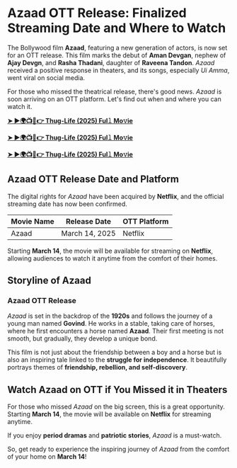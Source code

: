 # Azaad OTT Release: Finalized Streaming Date and Where to Watch

The Bollywood film **Azaad**, featuring a new generation of actors, is now set for an OTT release. This film marks the debut of **Aman Devgan**, nephew of **Ajay Devgn**, and **Rasha Thadani**, daughter of **Raveena Tandon**. *Azaad* received a positive response in theaters, and its songs, especially *Ui Amma*, went viral on social media.

For those who missed the theatrical release, there's good news. *Azaad* is soon arriving on an OTT platform. Let's find out when and where you can watch it.

**[➤ ►🌍📺📱👉 Thug-Life (2025) Ful𝚕 Mo𝚟ie](https://jagranyug.com/news/azaad-ott-release/)**

**[➤ ►🌍📺📱👉 Thug-Life (2025) Ful𝚕 Mo𝚟ie](https://jagranyug.com/news/azaad-ott-release/)**

**[➤ ►🌍📺📱👉 Thug-Life (2025) Ful𝚕 Mo𝚟ie](https://jagranyug.com/news/azaad-ott-release/)**

## Azaad OTT Release Date and Platform
The digital rights for *Azaad* have been acquired by **Netflix**, and the official streaming date has now been confirmed.

| Movie Name | Release Date  | OTT Platform |
|------------|--------------|--------------|
| Azaad     | March 14, 2025 | Netflix      |

Starting **March 14**, the movie will be available for streaming on **Netflix**, allowing audiences to watch it anytime from the comfort of their homes.

## Storyline of Azaad
### Azaad OTT Release
*Azaad* is set in the backdrop of the **1920s** and follows the journey of a young man named **Govind**. He works in a stable, taking care of horses, where he first encounters a horse named **Azaad**. Their first meeting is not smooth, but gradually, they develop a unique bond.

This film is not just about the friendship between a boy and a horse but is also an inspiring tale linked to the **struggle for independence**. It beautifully portrays themes of **friendship, rebellion, and self-discovery**.

## Watch Azaad on OTT if You Missed it in Theaters
For those who missed *Azaad* on the big screen, this is a great opportunity. Starting **March 14**, the movie will be available on **Netflix** for streaming anytime.

If you enjoy **period dramas** and **patriotic stories**, *Azaad* is a must-watch.

So, get ready to experience the inspiring journey of *Azaad* from the comfort of your home on **March 14**!
